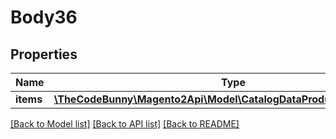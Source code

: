 # Body36

## Properties
Name | Type | Description | Notes
------------ | ------------- | ------------- | -------------
**items** | [**\TheCodeBunny\Magento2Api\Model\CatalogDataProductLinkInterface[]**](CatalogDataProductLinkInterface.md) |  | 

[[Back to Model list]](../README.md#documentation-for-models) [[Back to API list]](../README.md#documentation-for-api-endpoints) [[Back to README]](../README.md)


